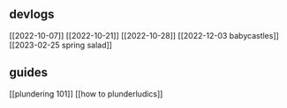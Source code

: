 ## devlogs
[[2022-10-07]]
[[2022-10-21]]
[[2022-10-28]]
[[2022-12-03 babycastles]]
[[2023-02-25 spring salad]]

## guides
[[plundering 101]]
[[how to plunderludics]]
